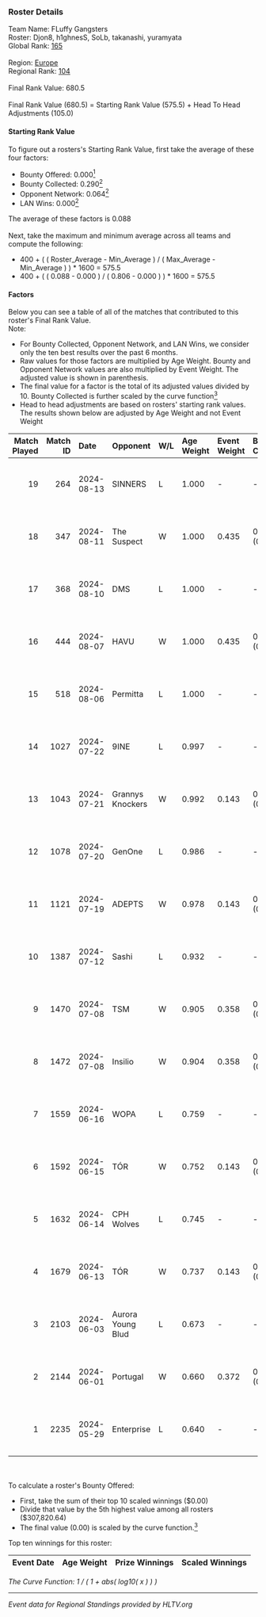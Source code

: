 ### Roster Details<br />
Team Name: FLuffy Gangsters<br />
Roster: Djon8, h1ghnesS, SoLb, takanashi, yuramyata<br />
Global Rank: [165](../../standings_global_2024_08_21.md)<br />
<br />
Region: [Europe]( ../../standings_europe_2024_08_21.md)<br />
Regional Rank: [104]( ../../standings_europe_2024_08_21.md)<br />
<br />
Final Rank Value:  680.5<br />
<br />
Final Rank Value (680.5) = Starting Rank Value (575.5) + Head To Head Adjustments (105.0)<br />

#### Starting Rank Value<br />
To figure out a rosters's Starting Rank Value, first take the average of these four factors:<br />
- Bounty Offered: 0.000[<sup>1</sup>](#table2)
- Bounty Collected: 0.290[<sup>2</sup>](#table1)
- Opponent Network: 0.064[<sup>2</sup>](#table1)
- LAN Wins: 0.000[<sup>2</sup>](#table1)

The average of these factors is 0.088<br />
<br />
Next, take the maximum and minimum average across all teams and compute the following:<br />
- 400 + ( ( Roster_Average - Min_Average ) / ( Max_Average - Min_Average ) ) * 1600 = 575.5
- 400 + ( ( 0.088 - 0.000 ) / ( 0.806 - 0.000 ) ) * 1600 = 575.5


#### Factors<br />
Below you can see a table of all of the matches that contributed to this roster's Final Rank Value.<br />
Note:<br />

- For Bounty Collected, Opponent Network, and LAN Wins, we consider only the ten best results over the past 6 months.
- Raw values for those factors are multiplied by Age Weight. Bounty and Opponent Network values are also multiplied by Event Weight. The adjusted value is shown in parenthesis.
- The final value for a factor is the total of its adjusted values divided by 10. Bounty Collected is further scaled by the curve function[<sup>3</sup>](#curveFunction)
- Head to head adjustments are based on rosters' starting rank values. The results shown below are adjusted by Age Weight and not Event Weight
<span id="table1"></span><br />


| Match Played | Match ID | Date       | Opponent          | W/L | Age Weight | Event Weight | Bounty Collected | Opponent Network | LAN Wins  | H2H Adj. | Roster                                      |
| -: | -: | :- | :- | :- | :- | :- | :- | :- | :- | -: | :- |
|           19 |      264 | 2024-08-13 | SINNERS           | L   | 1.000      | -            | -                | -                | -         |    -4.12 | Djon8, h1ghnesS, SoLb, takanashi, yuramyata |
|           18 |      347 | 2024-08-11 | The Suspect       | W   | 1.000      | 0.435        | 0.007 (0.003)    | 0.271 (0.118)    | 0 (0.000) |    22.55 | Djon8, h1ghnesS, SoLb, takanashi, yuramyata |
|           17 |      368 | 2024-08-10 | DMS               | L   | 1.000      | -            | -                | -                | -         |    -6.86 | Djon8, h1ghnesS, SoLb, takanashi, yuramyata |
|           16 |      444 | 2024-08-07 | HAVU              | W   | 1.000      | 0.435        | 0.000 (0.000)    | 0.154 (0.067)    | 0 (0.000) |    14.26 | Djon8, h1ghnesS, SoLb, takanashi, yuramyata |
|           15 |      518 | 2024-08-06 | Permitta          | L   | 1.000      | -            | -                | -                | -         |    -4.73 | Djon8, h1ghnesS, SoLb, takanashi, yuramyata |
|           14 |     1027 | 2024-07-22 | 9INE              | L   | 0.997      | -            | -                | -                | -         |    -5.31 | Djon8, h1ghnesS, SoLb, takanashi, yuramyata |
|           13 |     1043 | 2024-07-21 | Grannys Knockers  | W   | 0.992      | 0.143        | 0.003 (0.000)    | 0.143 (0.020)    | 0 (0.000) |    19.89 | Djon8, h1ghnesS, SoLb, takanashi, yuramyata |
|           12 |     1078 | 2024-07-20 | GenOne            | L   | 0.986      | -            | -                | -                | -         |   -21.16 | Djon8, h1ghnesS, SoLb, takanashi, yuramyata |
|           11 |     1121 | 2024-07-19 | ADEPTS            | W   | 0.978      | 0.143        | 0.002 (0.000)    | 0.021 (0.003)    | 0 (0.000) |    13.86 | Djon8, h1ghnesS, SoLb, takanashi, yuramyata |
|           10 |     1387 | 2024-07-12 | Sashi             | L   | 0.932      | -            | -                | -                | -         |    -1.53 | Djon8, h1ghnesS, SoLb, takanashi, yuramyata |
|            9 |     1470 | 2024-07-08 | TSM               | W   | 0.905      | 0.358        | 0.055 (0.018)    | 0.715 (0.232)    | 0 (0.000) |    25.59 | Djon8, h1ghnesS, SoLb, takanashi, yuramyata |
|            8 |     1472 | 2024-07-08 | Insilio           | W   | 0.904      | 0.358        | 0.027 (0.009)    | 0.482 (0.156)    | 0 (0.000) |    24.76 | Djon8, h1ghnesS, SoLb, takanashi, yuramyata |
|            7 |     1559 | 2024-06-16 | WOPA              | L   | 0.759      | -            | -                | -                | -         |   -10.56 | Djon8, h1ghnesS, SoLb, takanashi, yuramyata |
|            6 |     1592 | 2024-06-15 | TÓR               | W   | 0.752      | 0.143        | 0.022 (0.002)    | 0.090 (0.010)    | 0 (0.000) |    18.98 | Djon8, h1ghnesS, SoLb, takanashi, yuramyata |
|            5 |     1632 | 2024-06-14 | CPH Wolves        | L   | 0.745      | -            | -                | -                | -         |    -6.20 | Djon8, h1ghnesS, SoLb, takanashi, yuramyata |
|            4 |     1679 | 2024-06-13 | TÓR               | W   | 0.737      | 0.143        | 0.022 (0.002)    | 0.090 (0.010)    | 0 (0.000) |    19.18 | Djon8, h1ghnesS, SoLb, takanashi, yuramyata |
|            3 |     2103 | 2024-06-03 | Aurora Young Blud | L   | 0.673      | -            | -                | -                | -         |    -3.00 | Djon8, h1ghnesS, SoLb, takanashi, yuramyata |
|            2 |     2144 | 2024-06-01 | Portugal          | W   | 0.660      | 0.372        | 0.002 (0.000)    | 0.087 (0.021)    | 0 (0.000) |    12.13 | Djon8, h1ghnesS, SoLb, takanashi, yuramyata |
|            1 |     2235 | 2024-05-29 | Enterprise        | L   | 0.640      | -            | -                | -                | -         |    -2.76 | Djon8, h1ghnesS, SoLb, takanashi, yuramyata |

<br />
<span id="table2"></span><br />
To calculate a roster's Bounty Offered:<br />

- First, take the sum of their top 10 scaled winnings ($0.00)
- Divide that value by the 5th highest value among all rosters ($307,820.64)
- The final value (0.00) is scaled by the curve function.[<sup>3</sup>](#curveFunction)

Top ten winnings for this roster:<br />

| Event Date | Age Weight | Prize Winnings | Scaled Winnings |
| :- | -: | :- | :- |


<span id="curveFunction"></span>_The Curve Function: 1 / ( 1 + abs( log10( x ) ) )_<br />

---
_Event data for Regional Standings provided by HLTV.org_<br />
